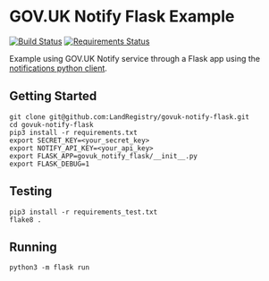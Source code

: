 # GOV.UK Notify Flask Example
[![Build Status](https://travis-ci.org/LandRegistry/govuk-notify-flask.svg?branch=master)](https://travis-ci.org/LandRegistry/govuk-notify-flask)
[![Requirements Status](https://requires.io/github/LandRegistry/govuk-notify-flask/requirements.svg?branch=master)](https://requires.io/github/LandRegistry/govuk-notify-flask/requirements/?branch=master)

Example using GOV.UK Notify service through a Flask app using the [notifications python client](https://github.com/alphagov/notifications-python-client).

## Getting Started

```
git clone git@github.com:LandRegistry/govuk-notify-flask.git
cd govuk-notify-flask
pip3 install -r requirements.txt
export SECRET_KEY=<your_secret_key>
export NOTIFY_API_KEY=<your_api_key>
export FLASK_APP=govuk_notify_flask/__init__.py
export FLASK_DEBUG=1
```

## Testing
```
pip3 install -r requirements_test.txt
flake8 .
```

## Running

```
python3 -m flask run
```
